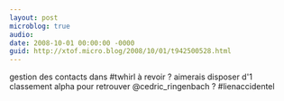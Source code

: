 ```yaml
---
layout: post
microblog: true
audio: 
date: 2008-10-01 00:00:00 -0000
guid: http://xtof.micro.blog/2008/10/01/t942500528.html
---
```

gestion des contacts dans #twhirl à revoir ? aimerais disposer d'1 classement alpha pour retrouver @cedric_ringenbach ? #lienaccidentel
